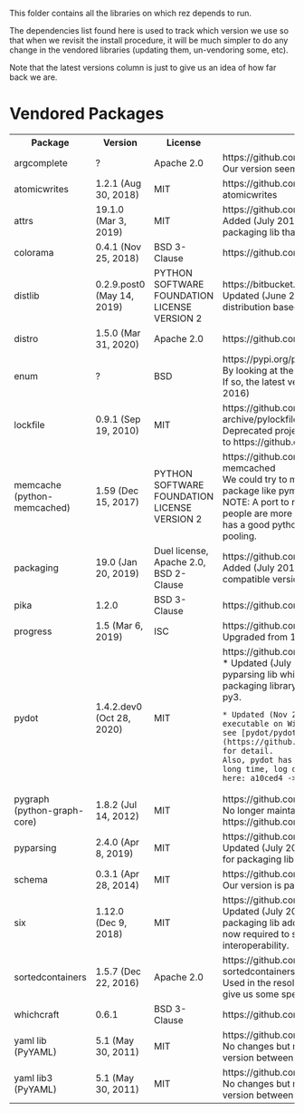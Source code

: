 This folder contains all the libraries on which rez depends to run.

The dependencies list found here is used to track which version we use so that when we
revisit the install procedure, it will be much simpler to do any change in the vendored
libraries (updating them, un-vendoring some, etc).

Note that the latest versions column is just to give us an idea of how far back we are.


# Vendored Packages

<table>
<tr>
<th>Package</th>
<th>Version</th>
<th>License</th>
<th>Note</th>
</tr>

<!-- ######################################################### -->
<tr><td>
    argcomplete
</td><td>
    ?
</td><td>
    Apache 2.0
</td><td>
    https://github.com/kislyuk/argcomplete<br>
    Our version seems patched.
</td></tr>

<!-- ######################################################### -->
<tr><td>
    atomicwrites
</td><td>
    1.2.1 (Aug 30, 2018)
</td><td>
    MIT
</td><td>
    https://github.com/untitaker/python-atomicwrites
</td></tr>

<!-- ######################################################### -->
<tr><td>
    attrs
</td><td>
    19.1.0 (Mar 3, 2019)
</td><td>
    MIT
</td><td>
    https://github.com/python-attrs/attrs<br>
    Added (July 2019) to enable the use of packaging lib that depends on it.
</td></tr>

<!-- ######################################################### -->
<tr><td>
    colorama
</td><td>
    0.4.1 (Nov 25, 2018)
</td><td>
    BSD 3-Clause
</td><td>
    https://github.com/tartley/colorama<br>
</td></tr>

<!-- ######################################################### -->
<tr><td>
    distlib
</td><td>
    0.2.9.post0 (May 14, 2019)
</td><td>
    PYTHON SOFTWARE FOUNDATION LICENSE VERSION 2
</td><td>
    https://bitbucket.org/pypa/distlib/src/master/<br>
    Updated (June 2019) to enable wheel distribution based installations.
</td></tr>

<!-- ######################################################### -->
<tr><td>
    distro
</td><td>
    1.5.0 (Mar 31, 2020)
</td><td>
    Apache 2.0
</td><td>
    https://github.com/python-distro/distro
</td></tr>

<!-- ######################################################### -->
<tr><td>
    enum
</td><td>
    ?
</td><td>
    BSD
</td><td>
    https://pypi.org/project/enum34/<br>
    By looking at the code, it's probably enum34. If so, the latest version is
    1.1.6 (May 15, 2016)
</td></tr>

<!-- ######################################################### -->
<tr><td>
    lockfile
</td><td>
    0.9.1 (Sep 19, 2010)
</td><td>
    MIT
</td><td>
    https://github.com/openstack-archive/pylockfile<br>
    Deprecated project, recommends upgrading to
    https://github.com/harlowja/fasteners
</td></tr>

<!-- ######################################################### -->
<tr><td>
    memcache (python-memcached)
</td><td>
    1.59 (Dec 15, 2017)
</td><td>
    PYTHON SOFTWARE FOUNDATION LICENSE VERSION 2
</td><td>
    https://github.com/linsomniac/python-memcached<br>
    We could try to move to a more maintained package like pymemcache from
    pinterest. NOTE: A port to redis may be a better option, people are more
    familiar with it and it already has a good python client that supports conn
    pooling.
</td></tr>

<!-- ######################################################### -->
<tr><td>
    packaging
</td><td>
    19.0 (Jan 20, 2019)
</td><td>
    Duel license, Apache 2.0, BSD 2-Clause
</td><td>
    https://github.com/pypa/packaging<br>
    Added (July 2019) to enable PEP440 compatible versions handling.
</td></tr>

<!-- ######################################################### -->
<tr><td>
    pika
</td><td>
    1.2.0
</td><td>
    BSD 3-Clause
</td><td>
    https://github.com/pika/pika
</td></tr>


<!-- ######################################################### -->
<tr><td>
    progress
</td><td>
    1.5 (Mar 6, 2019)
</td><td>
    ISC
</td><td>
    https://github.com/verigak/progress<br>
    Upgraded from 1.2 to 1.5 as of Oct 16 2019
</td></tr>

<!-- ######################################################### -->
<tr><td>
    pydot
</td><td>
    1.4.2.dev0 (Oct 28, 2020)
</td><td>
    MIT
</td><td>
    https://github.com/pydot/pydot<br>
    * Updated (July 2019) in order to update pyparsing lib which in turn is
    required by the packaging library. Updated (Aug 2019) for py3.

    * Updated (Nov 2020) for finding right dot executable on Windows + Anaconda,
    see [pydot/pydot#205](https://github.com/pydot/pydot/issues/205) for detail.
    Also, pydot has not bumping version for a long time, log down commit change
    here: a10ced4 -> 03533f3
</td></tr>

<!-- ######################################################### -->
<tr><td>
    pygraph (python-graph-core)
</td><td>
    1.8.2 (Jul 14, 2012)
</td><td>
    MIT
</td><td>
    https://github.com/pmatiello/python-graph<br>
    No longer maintained, moved to https://github.com/Shoobx/python-graph
</td></tr>

<!-- ######################################################### -->
<tr><td>
    pyparsing
</td><td>
    2.4.0 (Apr 8, 2019)
</td><td>
    MIT
</td><td>
    https://github.com/pyparsing/pyparsing<br>
    Updated (July 2019) along with pydot to allow for packaging lib to be used.
</td></tr>

<!-- ######################################################### -->
<tr><td>
    schema
</td><td>
    0.3.1 (Apr 28, 2014)
</td><td>
    MIT
</td><td>
    https://github.com/keleshev/schema<br>
    Our version is patched.
</td></tr>

<!-- ######################################################### -->
<tr><td>
    six
</td><td>
    1.12.0 (Dec 9, 2018)
</td><td>
    MIT
</td><td>
    https://github.com/benjaminp/six<br>
    Updated (July 2019) to coincide with packaging lib addition that depends on.
    Also now required to support py2/3 interoperability.
</td></tr>

<!-- ######################################################### -->
<tr><td>
    sortedcontainers
</td><td>
    1.5.7 (Dec 22, 2016)
</td><td>
    Apache 2.0
</td><td>
    https://github.com/grantjenks/python-sortedcontainers<br>
    Used in the resolver. Updating would possibly give us some speed improvements.
</td></tr>

<!-- ######################################################### -->
<tr><td>
    whichcraft
</td><td>
    0.6.1
</td><td>
    BSD 3-Clause
</td><td>
    https://github.com/cookiecutter/whichcraft
</td></tr>

<!-- ######################################################### -->
<tr><td>
    yaml lib (PyYAML)
</td><td>
    5.1 (May 30, 2011)
</td><td>
    MIT
</td><td>
    https://github.com/yaml/pyyaml<br>
    No changes but must maintain separate version between py2 and py3 for time being.
</td></tr>

<!-- ######################################################### -->
<tr><td>
    yaml lib3 (PyYAML)
</td><td>
    5.1 (May 30, 2011)
</td><td>
    MIT
</td><td>
    https://github.com/yaml/pyyaml<br>
    No changes but must maintain separate version between py2 and py3 for time being.
</td></tr>

</table>
